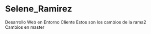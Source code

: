# Selene_Ramirez
Desarrollo Web en Entorno Cliente
Estos son los cambios de la rama2
Cambios en master